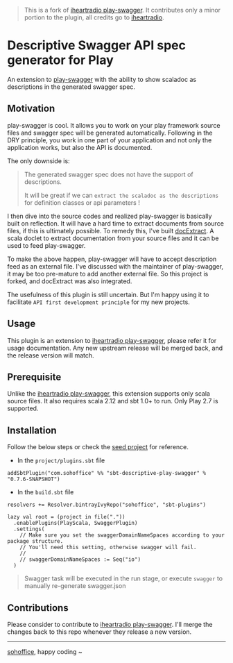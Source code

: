 > This is a fork of [iheartradio play-swagger](https://github.com/iheartradio/play-swagger).
> It contributes only a minor portion to the plugin, all credits go to [iheartradio](https://github.com/iheartradio).

# Descriptive Swagger API spec generator for Play

An extension to [play-swagger](https://github.com/iheartradio/play-swagger) with the ability to show scaladoc as descriptions in the 
generated swagger spec.

## Motivation

play-swagger is cool. It allows you to work on your play framework source files and swagger spec will be generated automatically. 
Following in the DRY principle, you work in one part of your application and not only the application works, but also the API is documented.

The only downside is:

> The generated swagger spec does not have the support of descriptions.
>
> It will be great if we can `extract the scaladoc as the descriptions` for definition classes or api parameters !

I then dive into the source codes and realized play-swagger is basically built on reflection. It will have a hard time to extract documents
from source files, if this is ultimately possible. To remedy this, I've built [docExtract](https://github.com/sohoffice/docExtract). 
A scala doclet to extract documentation from your source files and it can be used to feed play-swagger.

To make the above happen, play-swagger will have to accept description feed as an external file. I've discussed with the maintainer of 
play-swagger, it may be too pre-mature to add another external file. So this project is forked, and docExtract was also integrated.

The usefulness of this plugin is still uncertain. But I'm happy using it to facilitate `API first development principle` for my new projects.  
 
## Usage

This plugin is an extension to [iheartradio play-swagger](https://github.com/iheartradio/play-swagger), please refer it for usage 
documentation. Any new upstream release will be merged back, and the release version will match.

## Prerequisite

Unlike the [iheartradio play-swagger](https://github.com/iheartradio/play-swagger), this extension supports only scala source files. It also 
requires scala 2.12 and sbt 1.0+ to run. Only Play 2.7 is supported. 

## Installation

Follow the below steps or check the [seed project](https://github.com/sohoffice/play-doc-gen-seed-projects) for reference.

- In the `project/plugins.sbt` file

```sbtshell
addSbtPlugin("com.sohoffice" %% "sbt-descriptive-play-swagger" % "0.7.6-SNAPSHOT")
```

- In the `build.sbt` file

```sbtshell
resolvers += Resolver.bintrayIvyRepo("sohoffice", "sbt-plugins")

lazy val root = (project in file("."))
  .enablePlugins(PlayScala, SwaggerPlugin)
  .settings(
    // Make sure you set the swaggerDomainNameSpaces according to your package structure.
    // You'll need this setting, otherwise swagger will fail.
    // 
    // swaggerDomainNameSpaces := Seq("io")
  )
```
  
> Swagger task will be executed in the run stage, or execute `swagger` to manually re-generate swagger.json

## Contributions

Please consider to contribute to [iheartradio play-swagger](https://github.com/iheartradio/play-swagger). I'll merge the changes back to this 
repo whenever they release a new version.

----

[sohoffice](https://medium.com/sohoffice), happy coding ~
